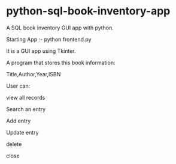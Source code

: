 # python-sql-book-inventory-app
A SQL book inventory GUI app with python.


Starting App :- python frontend.py

It is a GUI app using Tkinter.

A program that stores this book information:

Title,Author,Year,ISBN

User can:

view all records

Search an entry

Add entry

Update entry

delete 

close 

